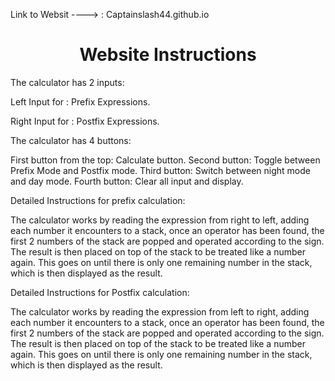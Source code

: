 Link to Websit ----> : Captainslash44.github.io

<h1 align = "center">
Website Instructions
</h1>

The calculator has 2 inputs:

Left Input for : Prefix Expressions.

Right Input for : Postfix Expressions.

The calculator has 4 buttons:

First button from the top: Calculate button.
Second button: Toggle between Prefix Mode and Postfix mode.
Third button: Switch between night mode and day mode.
Fourth button: Clear all input and display.

Detailed Instructions for prefix calculation:

The calculator works by reading the expression from right to left, adding
each number it encounters to a stack, once an operator has been found, the
first 2 numbers of the stack are popped and operated according to the sign.
The result is then placed on top of the stack to be treated like a number again.
This goes on until there is only one remaining number in the stack, which is then displayed as the result.

Detailed Instructions for Postfix calculation:

The calculator works by reading the expression from left to right, adding each number it encounters to a stack, once an operator has been found, the first 2 numbers of the stack are popped and operated according to the sign.
The result is then placed on top of the stack to be treated like a number again.
This goes on until there is only one remaining number in the stack, which is then displayed as the result.
